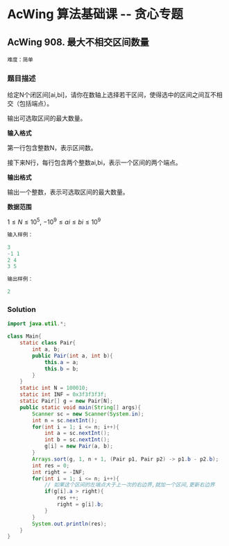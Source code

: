 # AcWing 算法基础课 -- 贪心专题

## AcWing 908. 最大不相交区间数量 

`难度：简单`

### 题目描述

给定N个闭区间[ai,bi]，请你在数轴上选择若干区间，使得选中的区间之间互不相交（包括端点）。

输出可选取区间的最大数量。

**输入格式**

第一行包含整数N，表示区间数。

接下来N行，每行包含两个整数ai,bi，表示一个区间的两个端点。

**输出格式**

输出一个整数，表示可选取区间的最大数量。

**数据范围**

$1≤N≤10^5,$
$−10^9≤ai≤bi≤10^9$

```r
输入样例：

3
-1 1
2 4
3 5

输出样例：

2
```

### Solution

```java
import java.util.*;

class Main{
    static class Pair{
        int a, b;
        public Pair(int a, int b){
            this.a = a;
            this.b = b;
        }
    }
    static int N = 100010;
    static int INF = 0x3f3f3f3f;
    static Pair[] g = new Pair[N];
    public static void main(String[] args){
        Scanner sc = new Scanner(System.in);
        int n = sc.nextInt();
        for(int i = 1; i <= n; i++){
            int a = sc.nextInt();
            int b = sc.nextInt();
            g[i] = new Pair(a, b);
        }
        Arrays.sort(g, 1, n + 1, (Pair p1, Pair p2) -> p1.b - p2.b);
        int res = 0;
        int right = -INF;
        for(int i = 1; i <= n; i++){
            // 如果这个区间的左端点大于上一次的右边界,就加一个区间,更新右边界
            if(g[i].a > right){
                res ++;
                right = g[i].b; 
            }
        }
        System.out.println(res);
    }
}
```